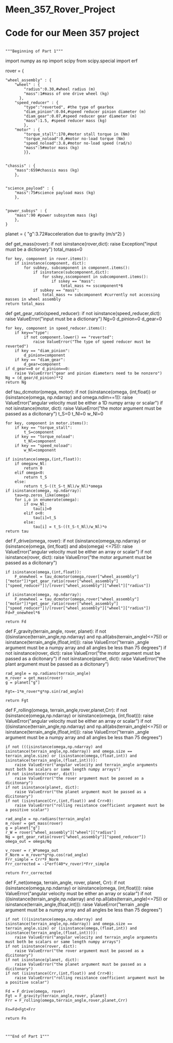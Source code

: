 # Meen_357_Rover_Project
# Code for our Meen 357 project

                                                                                                              """Beginning of Part 1"""
import numpy as np
import scipy
from scipy.special import erf

rover = {
    
    "wheel_assembly" : {
        "wheel" : {
            "radius":0.30,#wheel radius (m) 
            "mass":1#mass of one drive wheel (kg)
          },
        "speed_reducer" : {
            "type":"reverted", #the type of gearbox
            "diam_pinion":0.04,#speed reducer pinion diameter (m)
            "diam_gear":0.07,#speed reducer gear diameter (m)
            "mass":1.5, #speed reducer mass (kg)
            },
        "motor" : {
            "torque_stall":170,#motor stall torque in (Nm)
            "torque_noload":0,#motor no-load torque (Nm)
            "speed_noload":3.8,#motor no-load speed (rad/s)
            "mass":5#motor mass (kg)
            }},
    
    
    "chassis" : {
        "mass":659#chassis mass (kg)
        },
    
    
    "science_payload" : {
        "mass":75#science payload mass (kg)
        },
    
    
    "power_subsys" : {
        "mass":90 #power subsystem mass (kg)
        },
    }

planet = {
    "g":3.72#acceleration due to gravity (m/s^2)
    }

def get_mass(rover):
    if not isinstance(rover,dict):
        raise Exception("input must be a dictionary")
    total_mass=0
    
    for key, component in rover.items():
        if isinstance(component, dict):
            for subkey, subcomponent in component.items():
                if isinstance(subcomponent,dict):
                    for sskey,sscomponent in subcomponent.items():
                        if sskey == "mass":
                            total_mass += sscomponent*6
                if subkey == "mass":
                    total_mass += subcomponent #currently not accessing masses in wheel assembly
    return total_mass

def get_gear_ratio(speed_reducer):
    if not isinstance(speed_reducer,dict):
        raise ValueError("input must be a dictionary")
    Ng=0
    d_pinion=0
    d_gear=0
    
    for key, component in speed_reducer.items():
        if key=="type":
            if not component.lower() == "reverted":
                raise ValueError("The type of speed reducer must be reverted")
        if key == "diam_pinion":
            d_pinion=component
        if key == "diam_gear":
            d_gear=component
    if d_gear==0 or d_pinion==0:
        raise ValueError("gear and pinion diameters need to be nonzero")
    Ng = (d_gear/d_pinion)**2
    return Ng

def tau_dcmotor(omega, motor):
    if not (isinstance(omega, (int,float)) or (isinstance(omega, np.ndarray) and omega.ndim==1)):
        raise ValueError("angular velocity must be either a 1D numpy array or scalar")
    if not isinstance(motor, dict):
        raise ValueError("the motor argument must be passed as a dicitonary")
    t_S=0
    t_Nl=0
    w_Nl=0
    
    for key, component in motor.items():
        if key == "torque_stall":
            t_S=component
        if key == "torque_noload":
            t_Nl=component
        if key == "speed_noload":
            w_Nl=component
    
    if isinstance(omega,(int,float)):
        if omega>w_Nl:
            return 0
        elif omega<0:
            return t_S
        else:
            return t_S-((t_S-t_Nl)/w_Nl)*omega
    if isinstance(omega, np.ndarray):
        tau=np.zeros_like(omega)
        for i,o in enumerate(omega):
            if o>w_Nl:
                tau[i]=0
            elif o<0:
                tau[i]=t_S
            else:
                tau[i] = t_S-((t_S-t_Nl)/w_Nl)*o
    return tau

def F_drive(omega, rover):
    if not (isinstance(omega,np.ndarray) or (isinstance(omega, (int,float)) and abs(omega) <=75)):
        raise ValueError("angular velocity must be either an array or scalar")
    if not isinstance(rover, dict):
        raise ValueError("the motor argument must be passed as a dicitonary")
    
    if isinstance(omega,(int,float)):
        F_onewheel = tau_dcmotor(omega,rover["wheel_assembly"]["motor"])*get_gear_ratio(rover["wheel_assembly"]["speed_reducer"])/(rover["wheel_assembly"]["wheel"]["radius"])
        
    if isinstance(omega, np.ndarray):
        F_onewheel = tau_dcmotor(omega,rover["wheel_assembly"]["motor"])*get_gear_ratio(rover["wheel_assembly"]["speed_reducer"])/(rover["wheel_assembly"]["wheel"]["radius"])
    Fd=F_onewheel*6
    
    return Fd

def F_gravity(terrain_angle, rover, planet):
    if not ((isinstance(terrain_angle,np.ndarray) and np.all(abs(terrain_angle)<=75)) or isinstance(terrain_angle,(float,int))):
        raise ValueError("terrain _angle argument must be a numpy array and all angles be less than 75 degrees")
    if not isinstance(rover, dict):
        raise ValueError("the motor argument must be passed as a dicitonary")
    if not isinstance(planet, dict):
        raise ValueError("the plant argument must be passed as a dicitonary")
   
    rad_angle = np.radians(terrain_angle)
    m_rover = get_mass(rover)
    g = planet["g"]
    
    Fgt=-1*m_rover*g*np.sin(rad_angle)

    return Fgt

def F_rolling(omega, terrain_angle,rover,planet,Crr):
    if not (isinstance(omega,np.ndarray) or isinstance(omega, (int,float))):
        raise ValueError("angular velocity must be either an array or scalar")
    if not ((isinstance(terrain_angle,np.ndarray) and np.all(abs(terrain_angle)<=75)) or isinstance(terrain_angle,(float,int))):
        raise ValueError("terrain _angle argument must be a numpy array and all angles be less than 75 degrees")
        
    if not (((isinstance(omega,np.ndarray) and isinstance(terrain_angle,np.ndarray)) and omega.size == terrain_angle.size) or (isinstance(omega,(float,int)) and isinstance(terrain_angle,(float,int)))):
        raise ValueError("angular velocity and terrain_angle arguments must both be scalars or same length numpy arrays")
    if not isinstance(rover, dict):
        raise ValueError("the rover argument must be passed as a dicitonary")
    if not isinstance(planet, dict):
        raise ValueError("the planet argument must be passed as a dicitonary")
    if not (isinstance(Crr,(int,float)) and Crr>0):
        raise ValueError("rolling resistance coefficient argument must be a positive scalar")
     
    rad_angle = np.radians(terrain_angle)
    m_rover = get_mass(rover)
    g = planet["g"]
    r_W = rover["wheel_assembly"]["wheel"]["radius"]
    Ng = get_gear_ratio(rover["wheel_assembly"]["speed_reducer"])
    omega_out = omega/Ng
    
    v_rover = r_W*omega_out
    F_Norm = m_rover*g*np.cos(rad_angle)
    Frr_simple = Crr*F_Norm
    Frr_corrected = -1*erf(40*v_rover)*Frr_simple
    
    return Frr_corrected

def F_net(omega, terrain_angle, rover, planet, Crr):
    if not (isinstance(omega,np.ndarray) or isinstance(omega, (int,float))):
        raise ValueError("angular velocity must be either an array or scalar")
    if not ((isinstance(terrain_angle,np.ndarray) and np.all(abs(terrain_angle)<=75)) or isinstance(terrain_angle,(float,int))):
        raise ValueError("terrain _angle argument must be a numpy array and all angles be less than 75 degrees")
        
    if not (((isinstance(omega,np.ndarray) and isinstance(terrain_angle,np.ndarray)) and omega.size == terrain_angle.size) or (isinstance(omega,(float,int)) and isinstance(terrain_angle,(float,int)))):
        raise ValueError("angular velocity and terrain_angle arguments must both be scalars or same length numpy arrays")
    if not isinstance(rover, dict):
        raise ValueError("the rover argument must be passed as a dicitonary")
    if not isinstance(planet, dict):
        raise ValueError("the planet argument must be passed as a dicitonary")
    if not (isinstance(Crr,(int,float)) and Crr>0):
        raise ValueError("rolling resistance coefficient argument must be a positive scalar")
      
    Fd = F_drive(omega, rover)
    Fgt = F_gravity(terrain_angle,rover, planet)
    Frr = F_rolling(omega,terrain_angle,rover,planet,Crr)
    
    Fn=Fd+Fgt+Frr
    
    return Fn


                                                                                                              """End of Part 1"""
  
